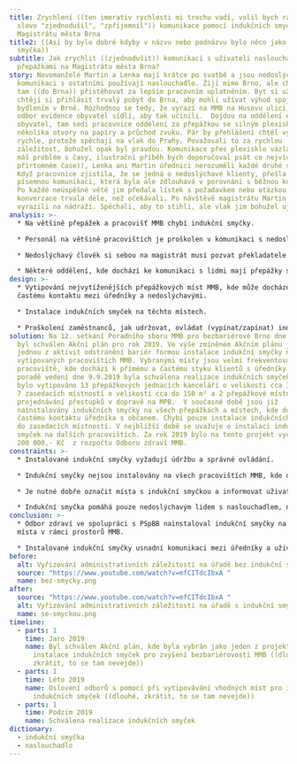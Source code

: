 ```yaml
---
title: Zrychlení ((ten imerativ rychlosti mi trochu vadí, volil bych raději
  slovo "zjednodušil", "zpříjemnil")) komunikace pomocí indukčních smyček na
  Magistrátu města Brna
title2: ((Asi by bylo dobré kdyby v názvu nebo podnázvu bylo něco jako indukční
  smyčka))
subtitle: Jak zrychlit ((zjednodušit)) komunikaci s uživateli naslouchadel za
  přepážkami na Magistrátu města Brna?
story: Novomanželé Martin a Lenka mají krátce po svatbě a jsou nedoslýchaví. Pro
  komunikaci s ostatními používají naslouchadlo. Žijí mimo Brno, ale chtějí se
  tam ((do Brna)) přistěhovat za lepším pracovním uplatněním. Byt si už našli a
  chtějí si přihlásit trvalý pobyt do Brna, aby mohli užívat výhod spojených s
  bydlením v Brně. Rozhodnou se tedy, že vyrazí na MMB na Husovu ulici, kde
  odbor evidence obyvatel sídlí, aby tak učinili.  Dojdou na oddělení evidence
  obyvatel, tam sedí pracovnice oddělení za přepážkou se silným plexisklem a
  několika otvory na papíry a průchod zvuku. Pár by přehlášení chtěl vyřídit
  rychle, protože spěchají na vlak do Prahy. Považovali to za rychlou
  záležitost, bohužel opak byl pravdou. Komunikace přes plexisklo vázla ((zase
  máš problém s časy, ilustrační příběh bych doporučoval psát co nejvíce v
  přírtomném čase)), Lenka ani Martin úřednici nerozuměli každé druhé slovo.
  Když pracovnice zjistila, že se jedná o nedoslýchavé klienty, přešla na
  písemnou komunikaci, která byla ale zdlouhavá v porovnání s běžnou komunikací.
  Po každé neúspěšné větě jim předala lístek s požadavkem nebo otázkou. Celá
  konverzace trvala déle, než očekávali. Po návštěvě magistrátu Martin s Lenkou
  vyrazili na nádraží. Spěchali, aby to stihli, ale vlak jim bohužel ujel.
analysis: >-
  * Na většině přepážek a pracovišť MMB chybí indukční smyčky.

  * Personál na většině pracovištích je proškolen v komunikaci s nedoslýchavým člověkem, ale komunikace trvá zbytečně dlouho.

  * Nedoslýchavý člověk si sebou na magistrát musí pozvat překladatele do znakového jazyka. ((pozor s timhle opatrně, děláš pasport o indukční smyčce, to je něco úplně jiného než český znakový jazyk, většina lidí, co mají naslouchadlo neumí český znakový jazyk, tohle bych sem vůbec nepletl))

  * Některé oddělení, kde dochází ke komunikaci s lidmi mají přepážky s instalovanými plexiskly, které brání bezproblémové komunikaci. ((to pdstatné je že snižují slyšitelnost a možnost odezírání, na tom bych to stavěl))
design: >-
  * Vytipování nejvytíženějších přepážkových míst MMB, kde může docházet k
  častému kontaktu mezi úředníky a nedoslýchavými.

  * Instalace indukčních smyček na těchto místech.

  * Proškolení zaměstnanců, jak udržovat, ovládat (vypínat/zapínat) indukční smyčku.
solution: Na 12. setkání Poradního sboru MMB pro bezbariérové Brno dne 21.3.2019
  byl schválen Akční plán pro rok 2019. Ve výše zmíněném Akčním plánu je právě
  jednou z aktivit odstranění bariér formou instalace indukční smyčky na
  vytipovaných pracovištích MMB. Vybranými místy jsou velmi frekventovaná
  pracoviště, kde dochází k přímému a častému styku klientů s úředníky. Na
  poradě vedení dne 9.9.2019 byla schválena realizace indukčních smyček. Celkově
  bylo vytipováno 13 přepážkových jednacích kanceláří o velikosti cca 10-40 m²,
  7 zasedacích místností o velikosti cca do 150 m² a 2 přepážkové místnosti
  projednávání přestupků v dopravě na MPB.  V současné době jsou již
  nainstalovány indukčních smyčky na všech přepážkách a místech, kde dochází k
  častému kontaktu úředníka s občanem. Chybí pouze instalace indukčních smyček
  do zasedacích místností. V nejbližší době se uvažuje o instalaci indukčních
  smyček na dalších pracovištích. Za rok 2019 bylo na tento projekt vyčleněno
  200 000,- Kč  z rozpočtu Odboru zdraví MMB.
constraints: >-
  * Instalované indukční smyčky vyžadují údržbu a správné ovládání.

  * Indukční smyčky nejsou instalovány na všech pracovištích MMB, kde dochází ke kontaktu mezi úředníkem a občanem.

  * Je nutné dobře označit místa s indukční smyčkou a informovat uživatele naslouchadla.

  * Indukční smyčka pomáhá pouze nedoslýchavým lidem s naslouchadlem, nikoliv všem lidem se sluchovým znevýhodněním.
conclusion: >-
  * Odbor zdraví ve spolupráci s PSpBB nainstaloval indukční smyčky na vybrané
  místa v rámci prostorů MMB.

  * Instalované indukční smyčky usnadní komunikaci mezi úředníky a uživateli naslouchadla, díky čemuž bude vyřizování administrativních záležitostí rychlejší. ((doporučoval bych opravdu něco jako "snadnější", "komfortnější", "přístupnější"))
before:
  alt: Vyřizování administrativních záležitostí na úřadě bez indukční smyčky
  source: "https://www.youtube.com/watch?v=mfCITdcIbxA "
  name: bez-smycky.png
after:
  source: "https://www.youtube.com/watch?v=mfCITdcIbxA "
  alt: Vyřizování administrativních záležitostí na úřadě s indukční smyčkou
  name: se-smyckou.png
timeline:
  - parts: 1
    time: Jaro 2019
    name: Byl schválen Akční plán, kde byla vybrán jako jeden z projektů právě
      instalace indukčních smyček pro zvýšení bezbariérovosti MMB ((dlouhé,
      zkrátit, to se tam nevejde))
  - parts: 1
    time: Léto 2019
    name: Oslovení odborů s pomocí při vytipovávání vhodných míst pro instalaci
      indukčních smyček ((dlouhé, zkrátit, to se tam nevejde))
  - parts: 1
    time: Podzim 2019
    name: Schválena realizace indukčních smyček
dictionary:
  - indukční smyčka
  - naslouchadlo
---
```

